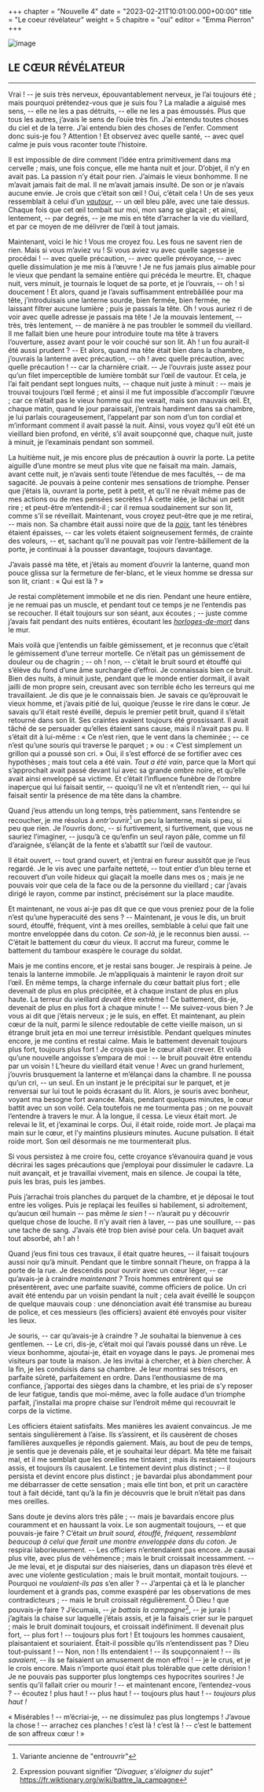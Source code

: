 ﻿+++
chapter = "Nouvelle 4"
date = "2023-02-21T10:01:00.000+00:00"
title = "Le coeur révélateur"
weight = 5
chapitre = "oui"
editor = "Emma Pierron"
+++

![image](/images/Clarke-TellTaleHeart.jpeg)



## LE CŒUR RÉVÉLATEUR




* * *




Vrai ! -- je suis très nerveux, épouvantablement nerveux, je l’ai toujours été ; mais pourquoi prétendez-vous que je suis fou ? La maladie a aiguisé mes sens, -- elle ne les a pas détruits, -- elle ne les a pas émoussés. Plus que tous les autres, j’avais le sens de l’ouïe très fin. J’ai entendu toutes choses du ciel et de la terre. J’ai entendu bien des choses de l’enfer. Comment donc suis-je fou ? Attention ! Et observez avec quelle santé, -- avec quel calme je puis vous raconter toute l’histoire.

Il est impossible de dire comment l’idée entra primitivement dans ma cervelle ; mais, une fois conçue, elle me hanta nuit et jour. D’objet, il n’y en avait pas. La passion n’y était pour rien. J’aimais le vieux bonhomme. Il ne m’avait jamais fait de mal. Il ne m’avait jamais insulté. De son or je n’avais aucune envie. Je crois que c’était son œil ! Oui, c’était cela ! Un de ses yeux ressemblait à celui d’un [*vautour*](https://fr.wikipedia.org/wiki/Vautour), -- un œil bleu pâle, avec une taie dessus. Chaque fois que cet œil tombait sur moi, mon sang se glaçait ; et ainsi, lentement, -- par degrés, -- je me mis en tête d’arracher la vie du vieillard, et par ce moyen de me délivrer de l’œil à tout jamais.

Maintenant, voici le hic ! Vous me croyez fou. Les fous ne savent rien de rien. Mais si vous m’aviez vu ! Si vous aviez vu avec quelle sagesse je procédai ! -- avec quelle précaution, -- avec quelle prévoyance, -- avec quelle dissimulation je me mis à l’œuvre ! Je ne fus jamais plus aimable pour le vieux que pendant la semaine entière qui précéda le meurtre. Et, chaque nuit, vers minuit, je tournais le loquet de sa porte, et je l’ouvrais, -- oh ! si doucement ! Et alors, quand je l’avais suffisamment entrebâillée pour ma tête, j’introduisais une lanterne sourde, bien fermée, bien fermée, ne laissant filtrer aucune lumière ; puis je passais la tête. Oh ! vous auriez ri de voir avec quelle adresse je passais ma tête ! Je la mouvais lentement, -- très, très lentement, -- de manière à ne pas troubler le sommeil du vieillard. Il me fallait bien une heure pour introduire toute ma tête à travers l’ouverture, assez avant pour le voir couché sur son lit. Ah ! un fou aurait-il été aussi prudent ? -- Et alors, quand ma tête était bien dans la chambre, j’ouvrais la lanterne avec précaution, -- oh ! avec quelle précaution, avec quelle précaution ! -- car la charnière criait. -- Je l’ouvrais juste assez pour qu’un filet imperceptible de lumière tombât sur l’œil de vautour. Et cela, je l’ai fait pendant sept longues nuits, -- chaque nuit juste à minuit : -- mais je trouvai toujours l’œil fermé ; et ainsi il me fut impossible d’accomplir l’œuvre ; car ce n’était pas le vieux homme qui me vexait, mais son mauvais œil. Et, chaque matin, quand le jour paraissait, j’entrais hardiment dans sa chambre, je lui parlais courageusement, l’appelant par son nom d’un ton cordial et m’informant comment il avait passé la nuit. Ainsi, vous voyez qu’il eût été un vieillard bien profond, en vérité, s’il avait soupçonné que, chaque nuit, juste à minuit, je l’examinais pendant son sommeil.

La huitième nuit, je mis encore plus de précaution à ouvrir la porte. La petite aiguille d’une montre se meut plus vite que ne faisait ma main. Jamais, avant cette nuit, je n’avais senti toute l’étendue de mes facultés, -- de ma sagacité. Je pouvais à peine contenir mes sensations de triomphe. Penser que j’étais là, ouvrant la porte, petit à petit, et qu’il ne rêvait même pas de mes actions ou de mes pensées secrètes ! À cette idée, je lâchai un petit rire ; et peut-être m’entendit-il ; car il remua soudainement sur son lit, comme s’il se réveillait. Maintenant, vous croyez peut-être que je me retirai, -- mais non. Sa chambre était aussi noire que de la [*poix*](https://fr.wikipedia.org/wiki/Poix_(mati%C3%A8re)), tant les ténèbres étaient épaisses, -- car les volets étaient soigneusement fermés, de crainte des voleurs, -- et, sachant qu’il ne pouvait pas voir l’entre-bâillement de la porte, je continuai à la pousser davantage, toujours davantage.

J’avais passé ma tête, et j’étais au moment d’ouvrir la lanterne, quand mon pouce glissa sur la fermeture de fer-blanc, et le vieux homme se dressa sur son lit, criant : « Qui est là ? »

Je restai complètement immobile et ne dis rien. Pendant une heure entière, je ne remuai pas un muscle, et pendant tout ce temps je ne l’entendis pas se recoucher. Il était toujours sur son séant, aux écoutes ; -- juste comme j’avais fait pendant des nuits entières, écoutant les [*horloges-de-mort*](https://fr.wikipedia.org/wiki/Grosse_vrillette) dans le mur.

Mais voilà que j’entendis un faible gémissement, et je reconnus que c’était le gémissement d’une terreur mortelle. Ce n’était pas un gémissement de douleur ou de chagrin ; -- oh ! non, -- c’était le bruit sourd et étouffé qui s’élève du fond d’une âme surchargée d’effroi. Je connaissais bien ce bruit. Bien des nuits, à minuit juste, pendant que le monde entier dormait, il avait jailli de mon propre sein, creusant avec son terrible écho les terreurs qui me travaillaient. Je dis que je le connaissais bien. Je savais ce qu’éprouvait le vieux homme, et j’avais pitié de lui, quoique j’eusse le rire dans le cœur. Je savais qu’il était resté éveillé, depuis le premier petit bruit, quand il s’était retourné dans son lit. Ses craintes avaient toujours été grossissant. Il avait tâché de se persuader qu’elles étaient sans cause, mais il n’avait pas pu. Il s’était dit à lui-même : « Ce n’est rien, que le vent dans la cheminée ; -- ce n’est qu’une souris qui traverse le parquet ; » ou : « C’est simplement un grillon qui a poussé son cri. » Oui, il s’est efforcé de se fortifier avec ces hypothèses ; mais tout cela a été vain. _Tout a été vain_, parce que la Mort qui s’approchait avait passé devant lui avec sa grande ombre noire, et qu’elle avait ainsi enveloppé sa victime. Et c’était l’influence funèbre de l’ombre inaperçue qui lui faisait sentir, -- quoiqu’il ne vît et n’entendît rien, -- qui lui faisait sentir la présence de ma tête dans la chambre.

Quand j’eus attendu un long temps, très patiemment, sans l’entendre se recoucher, je me résolus à *entr’ouvrir*[^1] un peu la lanterne, mais si peu, si peu que rien. Je l’ouvris donc, -- si furtivement, si furtivement, que vous ne sauriez l’imaginer, -- jusqu’à ce qu’enfin un seul rayon pâle, comme un fil d’araignée, s’élançât de la fente et s’abattît sur l’œil de vautour.

Il était ouvert, -- tout grand ouvert, et j’entrai en fureur aussitôt que je l’eus regardé. Je le vis avec une parfaite netteté, -- tout entier d’un bleu terne et recouvert d’un voile hideux qui glaçait la moelle dans mes os ; mais je ne pouvais voir que cela de la face ou de la personne du vieillard ; car j’avais dirigé le rayon, comme par instinct, précisément sur la place maudite.

Et maintenant, ne vous ai-je pas dit que ce que vous preniez pour de la folie n’est qu’une hyperacuité des sens ? -- Maintenant, je vous le dis, un bruit sourd, étouffé, fréquent, vint à mes oreilles, semblable à celui que fait une montre enveloppée dans du coton. _Ce son-là_, je le reconnus bien aussi. -- C’était le battement du cœur du vieux. Il accrut ma fureur, comme le battement du tambour exaspère le courage du soldat.

Mais je me contins encore, et je restai sans bouger. Je respirais à peine. Je tenais la lanterne immobile. Je m’appliquais à maintenir le rayon droit sur l’œil. En même temps, la charge infernale du cœur battait plus fort ; elle devenait de plus en plus précipitée, et à chaque instant de plus en plus haute. La terreur du vieillard _devait_ être extrême ! Ce battement, dis-je, devenait de plus en plus fort à chaque minute ! -- Me suivez-vous bien ? Je vous ai dit que j’étais nerveux ; je le suis, en effet. Et maintenant, au plein cœur de la nuit, parmi le silence redoutable de cette vieille maison, un si étrange bruit jeta en moi une terreur irrésistible. Pendant quelques minutes encore, je me contins et restai calme. Mais le battement devenait toujours plus fort, toujours plus fort ! Je croyais que le cœur allait crever. Et voilà qu’une nouvelle angoisse s’empara de moi : -- le bruit pouvait être entendu par un voisin ! L’heure du vieillard était venue ! Avec un grand hurlement, j’ouvris brusquement la lanterne et m’élançai dans la chambre. Il ne poussa qu’un cri, -- un seul. En un instant je le précipitai sur le parquet, et je renversai sur lui tout le poids écrasant du lit. Alors, je souris avec bonheur, voyant ma besogne fort avancée. Mais, pendant quelques minutes, le cœur battit avec un son voilé. Cela toutefois ne me tourmenta pas ; on ne pouvait l’entendre à travers le mur. À la longue, il cessa. Le vieux était mort. Je relevai le lit, et j’examinai le corps. Oui, il était roide, roide mort. Je plaçai ma main sur le cœur, et l’y maintins plusieurs minutes. Aucune pulsation. Il était roide mort. Son œil désormais ne me tourmenterait plus.

Si vous persistez à me croire fou, cette croyance s’évanouira quand je vous décrirai les sages précautions que j’employai pour dissimuler le cadavre. La nuit avançait, et je travaillai vivement, mais en silence. Je coupai la tête, puis les bras, puis les jambes.

Puis j’arrachai trois planches du parquet de la chambre, et je déposai le tout entre les voliges. Puis je replaçai les feuilles si habilement, si adroitement, qu’aucun œil humain -- pas même _le sien_ ! -- n’aurait pu y découvrir quelque chose de louche. Il n’y avait rien à laver, -- pas une souillure, -- pas une tache de sang. J’avais été trop bien avisé pour cela. Un baquet avait tout absorbé, ah ! ah !

Quand j’eus fini tous ces travaux, il était quatre heures, -- il faisait toujours aussi noir qu’à minuit. Pendant que le timbre sonnait l’heure, on frappa à la porte de la rue. Je descendis pour ouvrir avec un cœur léger, -- car qu’avais-je à craindre _maintenant ?_ Trois hommes entrèrent qui se présentèrent, avec une parfaite suavité, comme officiers de police. Un cri avait été entendu par un voisin pendant la nuit ; cela avait éveillé le soupçon de quelque mauvais coup : une dénonciation avait été transmise au bureau de police, et ces messieurs (les officiers) avaient été envoyés pour visiter les lieux.

Je souris, -- car qu’avais-je à craindre ? Je souhaitai la bienvenue à ces gentlemen. -- Le cri, dis-je, c’était moi qui l’avais poussé dans un rêve. Le vieux bonhomme, ajoutai-je, était en voyage dans le pays. Je promenai mes visiteurs par toute la maison. Je les invitai à chercher, et à _bien_ chercher. À la fin, je les conduisis dans sa chambre. Je leur montrai ses trésors, en parfaite sûreté, parfaitement en ordre. Dans l’enthousiasme de ma confiance, j’apportai des sièges dans la chambre, et les priai de s’y reposer de leur fatigue, tandis que moi-même, avec la folle audace d’un triomphe parfait, j’installai ma propre chaise sur l’endroit même qui recouvrait le corps de la victime.

Les officiers étaient satisfaits. Mes manières les avaient convaincus. Je me sentais singulièrement à l’aise. Ils s’assirent, et ils causèrent de choses familières auxquelles je répondis gaiement. Mais, au bout de peu de temps, je sentis que je devenais pâle, et je souhaitai leur départ. Ma tête me faisait mal, et il me semblait que les oreilles me tintaient ; mais ils restaient toujours assis, et toujours ils causaient. Le tintement devint plus distinct ; -- il persista et devint encore plus distinct ; je bavardai plus abondamment pour me débarrasser de cette sensation ; mais elle tint bon, et prit un caractère tout à fait décidé, tant qu’à la fin je découvris que le bruit n’était pas dans mes oreilles.

Sans doute je devins alors très pâle ; -- mais je bavardais encore plus couramment et en haussant la voix. Le son augmentait toujours, -- et que pouvais-je faire ? C’était _un bruit sourd, étouffé, fréquent, ressemblant beaucoup à celui que ferait une montre enveloppée dans du coton._ Je respirai laborieusement. -- Les officiers n’entendaient pas encore. Je causai plus vite, avec plus de véhémence ; mais le bruit croissait incessamment. -- Je me levai, et je disputai sur des niaiseries, dans un diapason très élevé et avec une violente gesticulation ; mais le bruit montait, montait toujours. -- Pourquoi ne _voulaient-ils pas_ s’en aller ? -- J’arpentai çà et là le plancher lourdement et à grands pas, comme exaspéré par les observations de mes contradicteurs ; -- mais le bruit croissait régulièrement. Ô Dieu ! que pouvais-je faire ? J’écumais, -- *je battais la campagne*[^2], -- je jurais ! j’agitais la chaise sur laquelle j’étais assis, et je la faisais crier sur le parquet ; mais le bruit dominait toujours, et croissait indéfiniment. Il devenait plus fort, -- plus fort ! -- toujours plus fort ! Et toujours les hommes causaient, plaisantaient et souriaient. Était-il possible qu’ils n’entendissent pas ? Dieu tout-puissant ! -- Non, non ! Ils entendaient ! -- ils soupçonnaient ! -- ils _savaient_, -- ils se faisaient un amusement de mon effroi ! -- je le crus, et je le crois encore. Mais n’importe quoi était plus tolérable que cette dérision ! Je ne pouvais pas supporter plus longtemps ces hypocrites sourires ! Je sentis qu’il fallait crier ou mourir ! -- et maintenant encore, l’entendez-vous ? -- écoutez ! plus haut ! -- plus haut ! -- toujours plus haut ! -- _toujours plus haut !_

« Misérables ! -- m’écriai-je, -- ne dissimulez pas plus longtemps ! J’avoue la chose ! -- arrachez ces planches ! c’est là ! c’est là ! -- c’est le battement de son affreux cœur ! »

[^1]: Variante ancienne de "entrouvrir"

[^2]: Expression pouvant signifier *"Divaguer, s'éloigner du sujet"* https://fr.wiktionary.org/wiki/battre_la_campagne
